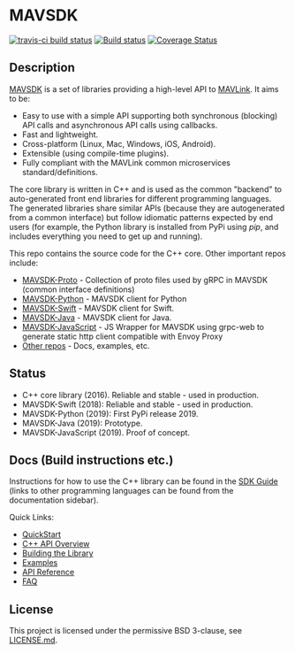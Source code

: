 # MAVSDK

[![travis-ci build status](https://travis-ci.org/mavlink/MAVSDK.svg?branch=develop)](https://travis-ci.org/mavlink/MAVSDK)
[![Build status](https://ci.appveyor.com/api/projects/status/1ntjvooywpxmoir8/branch/develop?svg=true)](https://ci.appveyor.com/project/Dronecode/dronecore/branch/develop)
[![Coverage Status](https://coveralls.io/repos/github/mavlink/MAVSDK/badge.svg?branch=develop)](https://coveralls.io/github/mavlink/MAVSDK?branch=develop)

## Description

[MAVSDK](https://mavsdk.mavlink.io/develop/en/) is a set of libraries providing a high-level API to [MAVLink](https://mavlink.io/en/).
It aims to be:
- Easy to use with a simple API supporting both synchronous (blocking) API calls and asynchronous API calls using callbacks.
- Fast and lightweight.
- Cross-platform (Linux, Mac, Windows, iOS, Android).
- Extensible (using compile-time plugins).
- Fully compliant with the MAVLink common microservices standard/definitions.

The core library is written in C++ and is used as the common "backend" to auto-generated front end libraries for different programming languages. The generated libraries share similar APIs (because they are autogenerated from a common interface) but follow idiomatic patterns expected by end users (for example, the Python library is installed from PyPi using *pip*, and includes everything you need to get up and running).

This repo contains the source code for the C++ core. 
Other important repos include:
- [MAVSDK-Proto](https://github.com/mavlink/MAVSDK-Proto) - Collection of proto files used by gRPC in MAVSDK (common interface definitions)
- [MAVSDK-Python](https://github.com/mavlink/MAVSDK-Python) - MAVSDK client for Python
- [MAVSDK-Swift](https://github.com/mavlink/MAVSDK-Swift) - MAVSDK client for Swift.
- [MAVSDK-Java](https://github.com/mavlink/MAVSDK-Java) - MAVSDK client for Java.
- [MAVSDK-JavaScript](https://github.com/mavlink/MAVSDK-JavaScript) - JS Wrapper for MAVSDK using grpc-web to generate static http client compatible with Envoy Proxy
- [Other repos](https://github.com/mavlink?q=MAVSDK) - Docs, examples, etc.


## Status

- C++ core library (2016). Reliable and stable - used in production.
- MAVSDK-Swift (2018): Reliable and stable - used in production.
- MAVSDK-Python (2019): First PyPi release 2019.
- MAVSDK-Java (2019): Prototype.
- MAVSDK-JavaScript (2019). Proof of concept.



## Docs (Build instructions etc.)

Instructions for how to use the C++ library can be found in the [SDK Guide](https://mavsdk.mavlink.io/develop/en/) (links to other programming languages can be found from the documentation sidebar).

Quick Links:

- [QuickStart](https://mavsdk.mavlink.io/develop/en/cpp/#getting-started)
- [C++ API Overview](https://mavsdk.mavlink.io/develop/en/cpp/#api-overview)
- [Building the Library](https://mavsdk.mavlink.io/develop/en/contributing/build.html)
- [Examples](https://mavsdk.mavlink.io/develop/en/examples/)
- [API Reference](https://mavsdk.mavlink.io/develop/en/api_reference/)
- [FAQ](https://mavsdk.mavlink.io/develop/en/getting_started/faq.html)


## License

This project is licensed under the permissive BSD 3-clause, see [LICENSE.md](LICENSE.md).
